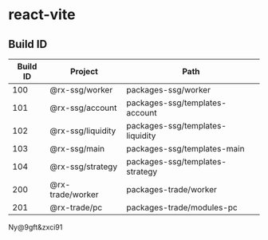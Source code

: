 # react-vite

## Build ID

| Build ID | Project           | Path                             |
| -------- | ----------------- | -------------------------------- |
| 100      | @rx-ssg/worker    | packages-ssg/worker              |
| 101      | @rx-ssg/account   | packages-ssg/templates-account   |
| 102      | @rx-ssg/liquidity | packages-ssg/templates-liquidity |
| 103      | @rx-ssg/main      | packages-ssg/templates-main      |
| 104      | @rx-ssg/strategy  | packages-ssg/templates-strategy  |
| 200      | @rx-trade/worker  | packages-trade/worker            |
| 201      | @rx-trade/pc      | packages-trade/modules-pc        |


Ny@9gft&zxci91
